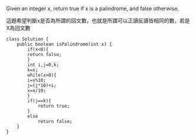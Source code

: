 Given an integer x, return true if x is a palindrome, and false otherwise.

這題希望判斷x是否為所謂的回文數，也就是所謂可以正讀反讀皆相同的數，若是X為回文數

```
class Solution {
    public boolean isPalindrome(int x) {
        if(x<0){
        return false;
        }
        int i,j=0,k;
        k=x;
        while(x>0){
        i=x%10;
        j=(j*10)+i;
        x=x/10;
        }
        if(j==k){
            return true;
        }
        else
            return false;
    }
}
```
